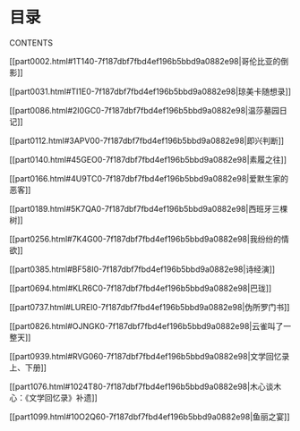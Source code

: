    

# 目录  
CONTENTS

[[part0002.html#1T140-7f187dbf7fbd4ef196b5bbd9a0882e98|哥伦比亚的倒影]]

[[part0031.html#TI1E0-7f187dbf7fbd4ef196b5bbd9a0882e98|琼美卡随想录]]

[[part0086.html#2I0GC0-7f187dbf7fbd4ef196b5bbd9a0882e98|温莎墓园日记]]

[[part0112.html#3APV00-7f187dbf7fbd4ef196b5bbd9a0882e98|即兴判断]]

[[part0140.html#45GEO0-7f187dbf7fbd4ef196b5bbd9a0882e98|素履之往]]

[[part0166.html#4U9TC0-7f187dbf7fbd4ef196b5bbd9a0882e98|爱默生家的恶客]]

[[part0189.html#5K7QA0-7f187dbf7fbd4ef196b5bbd9a0882e98|西班牙三棵树]]

[[part0256.html#7K4G00-7f187dbf7fbd4ef196b5bbd9a0882e98|我纷纷的情欲]]

[[part0385.html#BF58I0-7f187dbf7fbd4ef196b5bbd9a0882e98|诗经演]]

[[part0694.html#KLR6C0-7f187dbf7fbd4ef196b5bbd9a0882e98|巴珑]]

[[part0737.html#LUREI0-7f187dbf7fbd4ef196b5bbd9a0882e98|伪所罗门书]]

[[part0826.html#OJNGK0-7f187dbf7fbd4ef196b5bbd9a0882e98|云雀叫了一整天]]

[[part0939.html#RVG060-7f187dbf7fbd4ef196b5bbd9a0882e98|文学回忆录上、下册]]

[[part1076.html#1024T80-7f187dbf7fbd4ef196b5bbd9a0882e98|木心谈木心：《文学回忆录》补遗]]

[[part1099.html#10O2Q60-7f187dbf7fbd4ef196b5bbd9a0882e98|鱼丽之宴]]